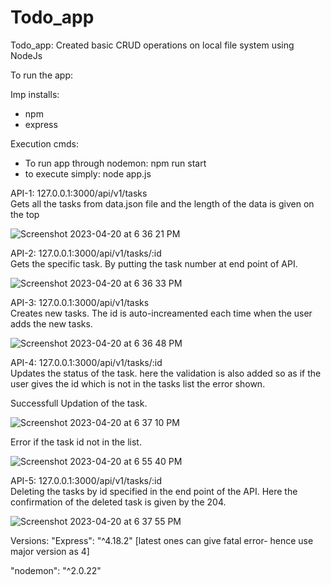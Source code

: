 # Todo_app
Todo_app: Created basic CRUD operations on local file system using NodeJs

To run the app:

Imp installs:
* npm
* express

Execution cmds:
* To run app through nodemon: npm run start
* to execute simply: node app.js



API-1: 127.0.0.1:3000/api/v1/tasks\
Gets all the tasks from data.json file and the length of the data is given on the top

![Screenshot 2023-04-20 at 6 36 21 PM](https://user-images.githubusercontent.com/125876024/233376075-0cb27137-6933-4386-9d4a-0ea0837f8372.png)

API-2: 127.0.0.1:3000/api/v1/tasks/:id\
Gets the specific task. By putting the task number at end point of API.

![Screenshot 2023-04-20 at 6 36 33 PM](https://user-images.githubusercontent.com/125876024/233377047-b3b86e6b-d4b5-4a7e-b103-1b8884be6774.png)


API-3: 127.0.0.1:3000/api/v1/tasks\
Creates new tasks. The id is auto-increamented each time when the user adds the new tasks.

![Screenshot 2023-04-20 at 6 36 48 PM](https://user-images.githubusercontent.com/125876024/233379563-fecf9eca-7f11-43bb-b5a5-d80ae131449f.png)


API-4: 127.0.0.1:3000/api/v1/tasks/:id\
Updates the status of the task. here the validation is also added so as if the user gives 
the id which is not in the tasks list the error shown.

Successfull Updation of the task.

![Screenshot 2023-04-20 at 6 37 10 PM](https://user-images.githubusercontent.com/125876024/233380147-3356aaa9-c387-4eb8-94d3-097edda653ed.png)


Error if the task id not in the list.

![Screenshot 2023-04-20 at 6 55 40 PM](https://user-images.githubusercontent.com/125876024/233380542-fd69762c-8fa4-4a5c-bce5-e197ec245dec.png)


API-5: 127.0.0.1:3000/api/v1/tasks/:id\
Deleting the tasks by id specified in the end point of the API. Here the confirmation of the deleted task is given by the 204.

![Screenshot 2023-04-20 at 6 37 55 PM](https://user-images.githubusercontent.com/125876024/233381390-4ca0428b-26cc-48e9-ae43-2b660f2b5519.png)



Versions:
"Express": "^4.18.2" [latest ones can give fatal error- hence use major version as 4]

"nodemon": "^2.0.22"


